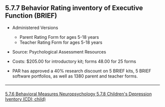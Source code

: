 ## 5.7.7  Behavior Rating inventory of Executive Function (BRIEF)

* Administered Versions
  * Parent Rating Form for ages 5-18 years
  * Teacher Rating Form for ages 5-18 years

* Source: Psychological Assessment Resources

* Costs: $205.00 for introductory kit; forms 48.00 for 25 forms

* PAR has approved a 40% research discount on 5 BRIEF kits, 5 BRIEF software
portfolios, as well as 1380 parent and teacher forms. 


<hr class="soften" style="margin-top: 20px;margin-bottom: 20px;"/>

<div class="center">
<div class="btn-group">
  <a href=":pages_path:/manuals/neuropsychology/5-07-06-behavioral-measures.md" class="btn btn-default">
    <span class="glyphicon glyphicon-chevron-left"></span>
    5.7.6 Behavioral Measures
  </a>

  <a href=":pages_path:/manuals/neuropsychology" class="btn btn-default">
    <span class="glyphicon glyphicon-chevron-up"></span>
    Neuropsychology
  </a>

  <a href=":pages_path:/manuals/neuropsychology/5-07-08-childrens-depression-inventory.md" class="btn btn-success">
    5.7.8 Children's Depression Iventory (CDI; child)
    <span class="glyphicon glyphicon-chevron-right"></span>
  </a>
</div>
</div>